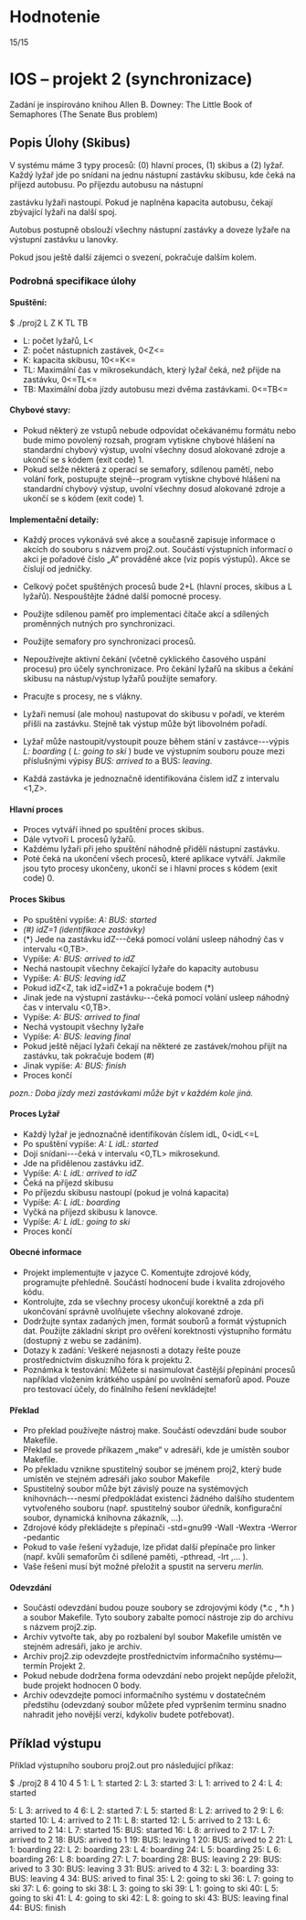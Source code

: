 # Hodnotenie
15/15
# IOS – projekt 2 (synchronizace)

Zadání je inspirováno knihou Allen B. Downey: The Little Book of Semaphores (The Senate Bus
problem)

## Popis Úlohy (Skibus)

V systému máme 3 typy procesů: (0) hlavní proces, (1) skibus a (2) lyžař. Každý lyžař jde po snídani
na jednu nástupní zastávku skibusu, kde čeká na příjezd autobusu. Po příjezdu autobusu na nástupní

zastávku lyžaři nastoupí. Pokud je naplněna kapacita autobusu, čekají zbývající lyžaři na další spoj.

Autobus postupně obslouží všechny nástupní zastávky a doveze lyžaře na výstupní zastávku u lanovky.

Pokud jsou ještě další zájemci o svezení, pokračuje dalším kolem.

### Podrobná specifikace úlohy

#### Spuštění:

$ ./proj2 L Z K TL TB

- L: počet lyžařů, L<
- Z: počet nástupních zastávek, 0<Z<=
- K: kapacita skibusu, 10<=K<=
- TL: Maximální čas v mikrosekundách, který lyžař čeká, než přijde na zastávku, 0<=TL<=
- TB: Maximální doba jízdy autobusu mezi dvěma zastávkami. 0<=TB<=

#### Chybové stavy:

- Pokud některý ze vstupů nebude odpovídat očekávanému formátu nebo bude mimo povolený
    rozsah, program vytiskne chybové hlášení na standardní chybový výstup, uvolní všechny dosud
    alokované zdroje a ukončí se s kódem (exit code) 1.
- Pokud selže některá z operací se semafory, sdílenou pamětí, nebo volání fork, postupujte
    stejně--program vytiskne chybové hlášení na standardní chybový výstup, uvolní všechny dosud
    alokované zdroje a ukončí se s kódem (exit code) 1.

#### Implementační detaily:

- Každý proces vykonává své akce a současně zapisuje informace o akcích do souboru s názvem
    proj2.out. Součástí výstupních informací o akci je pořadové číslo „A“ prováděné akce (viz
    popis výstupů). Akce se číslují od jedničky.
- Celkový počet spuštěných procesů bude 2+L (hlavní proces, skibus a L lyžařů). Nespouštějte
    žádné další pomocné procesy.
- Použijte sdílenou paměť pro implementaci čítače akcí a sdílených proměnných nutných pro
    synchronizaci.
- Použijte semafory pro synchronizaci procesů.
- Nepoužívejte aktivní čekání (včetně cyklického časového uspání procesu) pro účely
    synchronizace. Pro čekání lyžařů na skibus a čekání skibusu na nástup/výstup lyžařů použijte
    semafory.
- Pracujte s procesy, ne s vlákny.


- Lyžaři nemusí (ale mohou) nastupovat do skibusu v pořadí, ve kterém přišli na zastávku. Stejně
    tak výstup může být libovolném pořadí.
- Lyžař může nastoupit/vystoupit pouze během stání v zastávce---výpis _L: boarding_ ( _L: going to_
    _ski_ ) bude ve výstupním souboru pouze mezi příslušnými výpisy _BUS: arrived to_ a BUS:
    _leaving_.
- Každá zastávka je jednoznačně identifikována číslem idZ z intervalu <1,Z>.

#### Hlavní proces

- Proces vytváří ihned po spuštění proces skibus.
- Dále vytvoří L procesů lyžařů.
- Každému lyžaři při jeho spuštění náhodně přidělí nástupní zastávku.
- Poté čeká na ukončení všech procesů, které aplikace vytváří. Jakmile jsou tyto procesy
    ukončeny, ukončí se i hlavní proces s kódem (exit code) 0.

#### Proces Skibus

- Po spuštění vypíše: _A: BUS: started_
- _(#) idZ=1 (identifikace zastávky)_
- (*) Jede na zastávku idZ---čeká pomocí volání usleep náhodný čas v intervalu <0,TB>.
- Vypíše: _A: BUS: arrived to idZ_
- Nechá nastoupit všechny čekající lyžaře do kapacity autobusu
- Vypíše: _A: BUS: leaving idZ_
- Pokud idZ<Z, tak idZ=idZ+1 a pokračuje bodem (*)
- Jinak jede na výstupní zastávku---čeká pomocí volání usleep náhodný čas v intervalu <0,TB>.
- Vypíše: _A: BUS: arrived to final_
- Nechá vystoupit všechny lyžaře
- Vypíše: _A: BUS: leaving final_
- Pokud ještě nějací lyžaři čekají na některé ze zastávek/mohou přijít na zastávku, tak pokračuje
    bodem (#)
- Jinak vypíše: _A: BUS: finish_
- Proces končí

_pozn.: Doba jízdy mezi zastávkami může být v každém kole jiná._

#### Proces Lyžař

- Každý lyžař je jednoznačně identifikován číslem idL, 0<idL<=L
- Po spuštění vypíše: _A: L idL: started_
- Dojí snídani---čeká v intervalu <0,TL> mikrosekund.
- Jde na přidělenou zastávku idZ.
- Vypíše: _A: L idL: arrived to idZ_
- Čeká na příjezd skibusu
- Po příjezdu skibusu nastoupí (pokud je volná kapacita)
- Vypíše: _A: L idL: boarding_
- Vyčká na příjezd skibusu k lanovce.
- Vypíše: _A: L idL: going to ski_
- Proces končí


#### Obecné informace

- Projekt implementujte v jazyce C. Komentujte zdrojové kódy, programujte přehledně. Součástí
    hodnocení bude i kvalita zdrojového kódu.
- Kontrolujte, zda se všechny procesy ukončují korektně a zda při ukončování správně uvolňujete
    všechny alokované zdroje.
- Dodržujte syntax zadaných jmen, formát souborů a formát výstupních dat. Použijte základní
    skript pro ověření korektnosti výstupního formátu (dostupný z webu se zadáním).
- Dotazy k zadání: Veškeré nejasnosti a dotazy řešte pouze prostřednictvím diskuzního fóra k
    projektu 2.
- Poznámka k testování: Můžete si nasimulovat častější přepínání procesů například vložením
    krátkého uspání po uvolnění semaforů apod. Pouze pro testovací účely, do finálního řešení
    nevkládejte!

#### Překlad

- Pro překlad používejte nástroj make. Součástí odevzdání bude soubor Makefile.
- Překlad se provede příkazem „make“ v adresáři, kde je umístěn soubor Makefile.
- Po překladu vznikne spustitelný soubor se jménem proj2, který bude umístěn ve stejném
    adresáři jako soubor Makefile
- Spustitelný soubor může být závislý pouze na systémových knihovnách---nesmí předpokládat
    existenci žádného dalšího studentem vytvořeného souboru (např. spustitelný soubor úředník,
    konfigurační soubor, dynamická knihovna zákazník, ...).
- Zdrojové kódy překládejte s přepínači -std=gnu99 -Wall -Wextra -Werror -pedantic
- Pokud to vaše řešení vyžaduje, lze přidat další přepínače pro linker (např. kvůli semaforům či
    sdílené paměti, -pthread, -lrt ,... ).
- Vaše řešení musí být možné přeložit a spustit na serveru _merlin._

#### Odevzdání

- Součástí odevzdání budou pouze soubory se zdrojovými kódy (*.c , *.h ) a soubor Makefile.
    Tyto soubory zabalte pomocí nástroje zip do archivu s názvem proj2.zip.
- Archiv vytvořte tak, aby po rozbalení byl soubor Makefile umístěn ve stejném adresáři, jako je
    archiv.
- Archiv proj2.zip odevzdejte prostřednictvím informačního systému—termín Projekt 2.
- Pokud nebude dodržena forma odevzdání nebo projekt nepůjde přeložit, bude projekt hodnocen
    0 body.
- Archiv odevzdejte pomocí informačního systému v dostatečném předstihu (odevzdaný soubor
    můžete před vypršením termínu snadno nahradit jeho novější verzí, kdykoliv budete
    potřebovat).

## Příklad výstupu

Příklad výstupního souboru proj2.out pro následující příkaz:

$ ./proj2 8 4 10 4 5
1: L 1: started
2: L 3: started
3: L 1: arrived to 2
4: L 4: started


5: L 3: arrived to 4
6: L 2: started
7: L 5: started
8: L 2: arrived to 2
9: L 6: started
10: L 4: arrived to 2
11: L 8: started
12: L 5: arrived to 2
13: L 6: arrived to 2
14: L 7: started
15: BUS: started
16: L 8: arrived to 2
17: L 7: arrived to 2
18: BUS: arived to 1
19: BUS: leaving 1
20: BUS: arived to 2
21: L 1: boarding
22: L 2: boarding
23: L 4: boarding
24: L 5: boarding
25: L 6: boarding
26: L 8: boarding
27: L 7: boarding
28: BUS: leaving 2
29: BUS: arived to 3
30: BUS: leaving 3
31: BUS: arived to 4
32: L 3: boarding
33: BUS: leaving 4
34: BUS: arived to final
35: L 2: going to ski
36: L 7: going to ski
37: L 6: going to ski
38: L 3: going to ski
39: L 1: going to ski
40: L 5: going to ski
41: L 4: going to ski
42: L 8: going to ski
43: BUS: leaving final
44: BUS: finish


